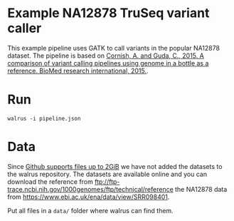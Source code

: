 # Example NA12878 TruSeq variant caller 
This example pipeline uses GATK to call variants in the popular NA12878
dataset. The pipeline is based on 
[Cornish, A. and Guda, C., 2015. A comparison of variant calling pipelines using genome in a bottle as a reference. BioMed research international, 2015.](https://www.ncbi.nlm.nih.gov/pmc/articles/PMC4619817/).


# Run 

```
walrus -i pipeline.json
```

# Data 
Since [Github supports files up to 2GiB](https://github.com/git-lfs/git-lfs/wiki/Implementations) 
we have not added the datasets to the walrus repository. The datasets are
available online and you can download the reference from
ftp://ftp-trace.ncbi.nih.gov/1000genomes/ftp/technical/reference the NA12878
data from https://www.ebi.ac.uk/ena/data/view/SRR098401.

Put all files in a `data/` folder where walrus can find them. 

